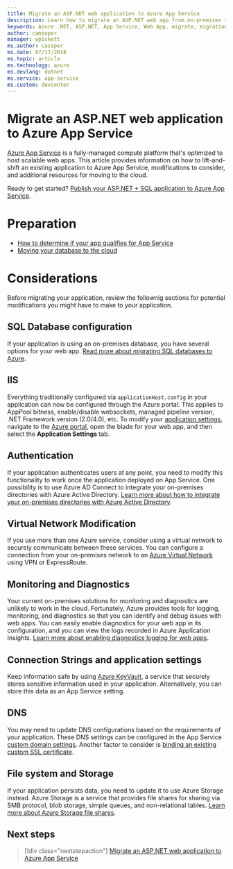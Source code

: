 ```yaml
---
title: Migrate an ASP.NET web application to Azure App Service
description: Learn how to migrate an ASP.NET web app from on-premises to Azure App Service.
keywords: Azure .NET, ASP.NET, App Service, Web App, migrate, migration
author: camsoper
manager: wpickett
ms.author: casoper
ms.date: 07/17/2018
ms.topic: article
ms.technology: azure
ms.devlang: dotnet
ms.service: app-service
ms.custom: devcenter
---
```


# Migrate an ASP.NET web application to Azure App Service

[Azure App Service](https://docs.microsoft.com/azure/app-service/app-service-web-overview#why-use-web-apps) is a fully-managed compute platform that's optimized to host scalable web apps. This article provides information on how to lift-and-shift an existing application to Azure App Service, modifications to consider, and additional resources for moving to the cloud.

Ready to get started? [Publish your ASP.NET + SQL application to Azure App Service](https://go.microsoft.com/fwlink/?linkid=863214).

# Preparation

* [How to determine if your app qualifies for App Service](https://azure.microsoft.com/downloads/migration-assistant/)
* [Moving your database to the cloud](https://go.microsoft.com/fwlink/?linkid=863217)

# Considerations

Before migrating your application, review the follownig sections for potential modifications you might have to make to your application.

## SQL Database configuration

If your application is using an on-premises database, you have several options for your web app. [Read more about migrating SQL databases to Azure](https://go.microsoft.com/fwlink/?linkid=863217).

## IIS

Everything traditionally configured via `applicationHost.config` in your application can now be configured through the Azure portal. This applies to AppPool bitness, enable/disable websockets, managed pipeline version, .NET Framework version (2.0/4.0), etc. To modify your [application settings](https://docs.microsoft.com/azure/app-service/web-sites-configure), navigate to the [Azure portal](https://portal.azure.com), open the blade for your web app, and then select the **Application Settings** tab.

## Authentication

If your application authenticates users at any point, you need to modify this functionality to work once the application deployed on App Service. One possibility is to use Azure AD Connect to integrate your on-premises directories with Azure Active Directory. [Learn more about how to integrate your on-premises directories with Azure Active Directory](https://docs.microsoft.com/azure/active-directory/connect/active-directory-aadconnect).

## Virtual Network Modification

If you use more than one Azure service, consider using a virtual network to securely communicate between these services. You can configure a connection from your on-premises network to an [Azure Virtual Network](https://docs.microsoft.com/azure/app-service/web-sites-integrate-with-vnet) using VPN or ExpressRoute.

## Monitoring and Diagnostics

Your current on-premises solutions for monitoring and diagnostics are unlikely to work in the cloud. Fortunately, Azure provides tools for logging, monitoring, and diagnostics so that you can identify and debug issues with web apps. You can easily enable diagnostics for your web app in its configuration, and you can view the logs recorded in Azure Application Insights. [Learn more about enabling diagnostics logging for web apps](https://docs.microsoft.com/azure/app-service/web-sites-enable-diagnostic-log).

## Connection Strings and application settings

Keep information safe by using [Azure KeyVault](https://docs.microsoft.com/azure/key-vault/), a service that securely stores sensitive information used in your application. Alternatively, you can store this data as an App Service setting.

## DNS

You may need to update DNS configurations based on the requirements of your application. These DNS settings can be configured in the App Service [custom domain settings](https://docs.microsoft.com/azure/app-service/app-service-web-tutorial-custom-domain). Another factor to consider is [binding an existing custom SSL certificate](https://docs.microsoft.com/azure/app-service/app-service-web-tutorial-custom-ssl).

## File system and Storage

If your application persists data, you need to update it to use Azure Storage instead. Azure Storage is a service that provides file shares for sharing via SMB protocol, blob storage, simple queues, and non-relational tables. [Learn more about Azure Storage file shares](https://docs.microsoft.com/azure/storage/files/storage-files-introduction).

## Next steps

> [!div class="nextstepaction"]
> [Migrate an ASP.NET web application to Azure App Service](https://aka.ms/azure-webapp-migrate)
